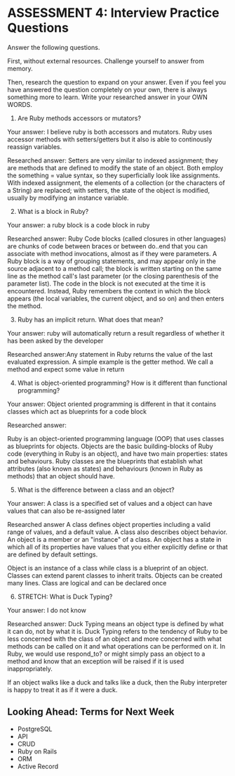 # ASSESSMENT 4: Interview Practice Questions
Answer the following questions.

First, without external resources. Challenge yourself to answer from memory.

Then, research the question to expand on your answer. Even if you feel you have answered the question completely on your own, there is always something more to learn. Write your researched answer in your OWN WORDS.  

1. Are Ruby methods accessors or mutators?

  Your answer: I believe ruby is both accessors and mutators. Ruby uses accessor methods with setters/getters but it also is able to continously reassign variables.

  Researched answer: Setters are very similar to indexed assignment; they are methods that are defined to modify the state of an object. Both employ the something = value syntax, so they superficially look like assignments. With indexed assignment, the elements of a collection (or the characters of a String) are replaced; with setters, the state of the object is modified, usually by modifying an instance variable.



2. What is a block in Ruby?

  Your answer: a ruby block is a code block in ruby

  Researched answer: Ruby Code blocks (called closures in other languages) are chunks of code between braces or between do..end that you can associate with method invocations, almost as if they were parameters. A Ruby block is a way of grouping statements, and may appear only in the source adjacent to a method call; the block is written starting on the same line as the method call's last parameter (or the closing parenthesis of the parameter list). The code in the block is not executed at the time it is encountered. Instead, Ruby remembers the context in which the block appears (the local variables, the current object, and so on) and then enters the method.



3. Ruby has an implicit return. What does that mean?

  Your answer: ruby will automatically return a result regardless of whether it has been asked by the developer

  Researched answer:Any statement in Ruby returns the value of the last evaluated expression. A simple example is the getter method. We call a method and expect some value in return



4. What is object-oriented programming? How is it different than functional programming?

  Your answer: Object oriented programming is different in that it contains classes which act as blueprints for a code block

  Researched answer:

  Ruby is an object-oriented programming language (OOP) that uses classes as blueprints for objects. Objects are the basic building-blocks of Ruby code (everything in Ruby is an object), and have two main properties: states and behaviours. Ruby classes are the blueprints that establish what attributes (also known as states) and behaviours (known in Ruby as methods) that an object should have.


5. What is the difference between a class and an object?

Your answer: A class is a specified set of values and a object can have values that can also be re-assigned later

Researched answer A class defines object properties including a valid range of values, and a default value. A class also describes object behavior. An object is a member or an "instance" of a class. An object has a state in which all of its properties have values that you either explicitly define or that are defined by default settings.

Object is an instance of a class while class is a blueprint of an object. Classes can extend parent classes to inherit traits. Objects can be created many lines. Class are logical and can be declared once



6. STRETCH: What is Duck Typing?

  Your answer: I do not know

  Researched answer: Duck Typing means an object type is defined by what it can do, not by what it is. Duck Typing refers to the tendency of Ruby to be less concerned with the class of an object and more concerned with what methods can be called on it and what operations can be performed on it. In Ruby, we would use respond_to? or might simply pass an object to a method and know that an exception will be raised if it is used inappropriately.

  If an object walks like a duck and talks like a duck, then the Ruby interpreter is happy to treat it as if it were a duck.



## Looking Ahead: Terms for Next Week
- PostgreSQL
- API
- CRUD
- Ruby on Rails
- ORM
- Active Record
